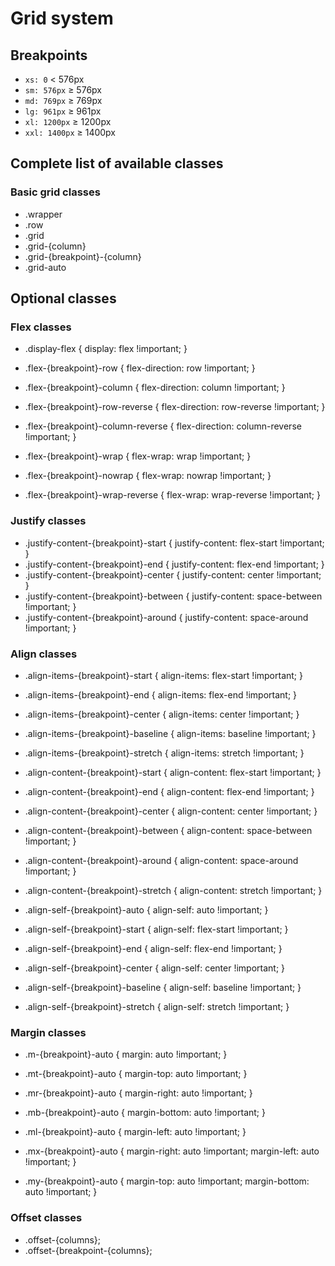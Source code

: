 # Grid system

## Breakpoints
* <code>xs: 0</code> < 576px
* <code>sm: 576px</code> ≥ 576px
* <code>md: 769px</code> ≥ 769px
* <code>lg: 961px</code> ≥ 961px
* <code>xl: 1200px</code> ≥ 1200px
* <code>xxl: 1400px</code> ≥ 1400px

## Complete list of available classes

### Basic grid classes
* .wrapper
* .row
* .grid
* .grid-{column}
* .grid-{breakpoint}-{column}
* .grid-auto

## Optional classes

### Flex classes
* .display-flex { display: flex !important; }

* .flex-{breakpoint}-row { flex-direction: row !important; }
* .flex-{breakpoint}-column { flex-direction: column !important; }
* .flex-{breakpoint}-row-reverse { flex-direction: row-reverse !important; }
* .flex-{breakpoint}-column-reverse { flex-direction: column-reverse !important; }

* .flex-{breakpoint}-wrap { flex-wrap: wrap !important; }
* .flex-{breakpoint}-nowrap { flex-wrap: nowrap !important; }
* .flex-{breakpoint}-wrap-reverse { flex-wrap: wrap-reverse !important; }

### Justify classes
* .justify-content-{breakpoint}-start { justify-content: flex-start !important; }
* .justify-content-{breakpoint}-end { justify-content: flex-end !important; }
* .justify-content-{breakpoint}-center { justify-content: center !important; }
* .justify-content-{breakpoint}-between { justify-content: space-between !important; }
* .justify-content-{breakpoint}-around { justify-content: space-around !important; }

### Align classes
* .align-items-{breakpoint}-start { align-items: flex-start !important; }
* .align-items-{breakpoint}-end { align-items: flex-end !important; }
* .align-items-{breakpoint}-center { align-items: center !important; }
* .align-items-{breakpoint}-baseline { align-items: baseline !important; }
* .align-items-{breakpoint}-stretch { align-items: stretch !important; }

* .align-content-{breakpoint}-start { align-content: flex-start !important; }
* .align-content-{breakpoint}-end { align-content: flex-end !important; }
* .align-content-{breakpoint}-center { align-content: center !important; }
* .align-content-{breakpoint}-between { align-content: space-between !important; }
* .align-content-{breakpoint}-around { align-content: space-around !important; }
* .align-content-{breakpoint}-stretch { align-content: stretch !important; }

* .align-self-{breakpoint}-auto { align-self: auto !important; }
* .align-self-{breakpoint}-start { align-self: flex-start !important; }
* .align-self-{breakpoint}-end { align-self: flex-end !important; }
* .align-self-{breakpoint}-center { align-self: center !important; }
* .align-self-{breakpoint}-baseline { align-self: baseline !important; }
* .align-self-{breakpoint}-stretch { align-self: stretch !important; }

### Margin classes
* .m-{breakpoint}-auto { margin: auto !important; }
* .mt-{breakpoint}-auto { margin-top: auto !important; }
* .mr-{breakpoint}-auto { margin-right: auto !important; }
* .mb-{breakpoint}-auto { margin-bottom: auto !important; }
* .ml-{breakpoint}-auto { margin-left: auto !important; }

* .mx-{breakpoint}-auto {
	margin-right: auto !important;
	margin-left: auto !important;
}

* .my-{breakpoint}-auto {
	margin-top: auto !important;
	margin-bottom: auto !important;
}

### Offset classes
* .offset-{columns};
* .offset-{breakpoint-{columns};
